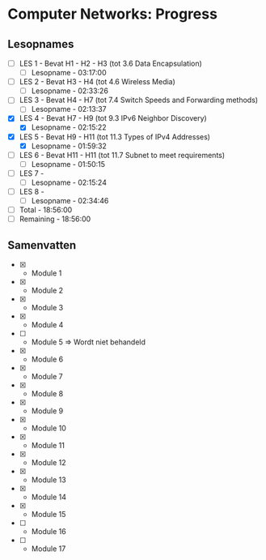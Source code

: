 # Computer Networks: Progress


## Lesopnames

- [ ] LES 1 - Bevat H1 - H2 - H3 (tot 3.6 Data Encapsulation)
    - [ ] Lesopname - 03:17:00
- [ ] LES 2 - Bevat H3 - H4 (tot 4.6 Wireless Media)
    - [ ] Lesopname - 02:33:26
- [ ] LES 3 - Bevat H4 - H7 (tot 7.4 Switch Speeds and Forwarding methods)
    - [ ] Lesopname - 02:13:37
- [x] LES 4 - Bevat H7 - H9 (tot 9.3 IPv6 Neighbor Discovery)
    - [x] Lesopname - 02:15:22    
- [x] LES 5 - Bevat H9 - H11 (tot 11.3 Types of IPv4 Addresses)
    - [x] Lesopname - 01:59:32
- [ ] LES 6 - Bevat H11 - H11 (tot 11.7 Subnet to meet requirements)
    - [ ] Lesopname - 01:50:15
- [ ] LES 7 - 
    - [ ] Lesopname - 02:15:24
- [ ] LES 8 - 
    - [ ] Lesopname - 02:34:46

- [ ] Total - 18:56:00
- [ ] Remaining - 18:56:00

## Samenvatten

- [x] - Module 1
- [x] - Module 2
- [x] - Module 3
- [x] - Module 4
- [ ] - Module 5 => Wordt niet behandeld
- [x] - Module 6
- [x] - Module 7
- [x] - Module 8
- [x] - Module 9
- [x] - Module 10
- [x] - Module 11
- [x] - Module 12
- [x] - Module 13
- [x] - Module 14
- [x] - Module 15
- [ ] - Module 16
- [ ] - Module 17